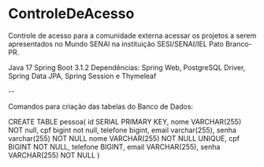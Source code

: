 # ControleDeAcesso
Controle de acesso para a comunidade externa acessar os projetos a serem apresentados no Mundo SENAI na instituição SESI/SENAI/IEL Pato Branco-PR.

Java 17
Spring Boot 3.1.2
Dependências: Spring Web, PostgreSQL Driver, Spring Data JPA, Spring Session e Thymeleaf

--

Comandos para criação das tabelas do Banco de Dados:

CREATE TABLE pessoa(
id SERIAL PRIMARY KEY,
nome VARCHAR(255) NOT null,
cpf bigint not null,
telefone bigint,
email varchar(255),
senha varchar(255) NOT NULL
nome VARCHAR(255) NOT NULL UNIQUE,
cpf BIGINT NOT NULL,
telefone BIGINT,
email VARCHAR(255),
senha VARCHAR(255) NOT NULL
)
